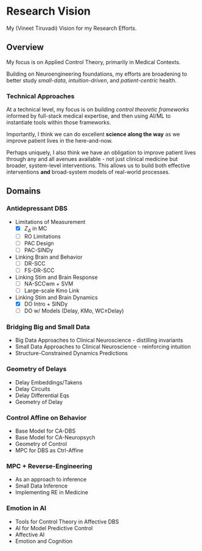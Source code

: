 # Research Vision
My (Vineet Tiruvadi) Vision for my Research Efforts.

## Overview
My focus is on Applied Control Theory, primarily in Medical Contexts.

Building on Neuroengineering foundations, my efforts are broadening to better study *small-data*, *intuition-driven*, and *patient-centric* health.

### Technical Approaches
At a technical level, my focus is on building _control theoretic frameworks_ informed by full-stack medical expertise, and then using AI/ML to instantiate tools within those frameworks.

Importantly, I think we can do excellent **science along the way** as we improve patient lives in the here-and-now.

Perhaps uniquely, I also think we have an obligation to improve patient lives through any and all avenues available - not just clinical medicine but broader, system-level interventions.
This allows us to build both effective interventions **and** broad-system models of real-world processes.


## Domains

### Antidepressant DBS
* Limitations of Measurement
  - [X] $Z_\Delta$ in MC
  - [ ] RO Limitations
  - [ ] PAC Design
  - [ ] PAC-SINDy
* Linking Brain and Behavior
  - [ ] DR-SCC
  - [ ] FS-DR-SCC
* Linking Stim and Brain Response
  - [ ] NA-SCCwm + SVM
  - [ ] Large-scale Kmo Link
* Linking Stim and Brain Dynamics
  - [X] DO Intro + SINDy
  - [ ] DO w/ Models (Delay, KMo, WC$\pm$Delay)

### Bridging Big and Small Data
* Big Data Approaches to Clinical Neuroscience - distilling invariants
* Small Data Approaches to Clinical Neuroscience - reinforcing intuition
* Structure-Constrained Dynamics Predictions

### Geometry of Delays
* Delay Embeddings/Takens
* Delay Circuits
* Delay Differential Eqs
* Geometry of Delay

### Control Affine on Behavior
* Base Model for CA-DBS
* Base Model for CA-Neuropsych
* Geometry of Control
* MPC for DBS as Ctrl-Affine

### MPC + Reverse-Engineering
* As an approach to inference
* Small Data Inference
* Implementing RE in Medicine

### Emotion in AI
* Tools for Control Theory in Affective DBS
* AI for Model Predictive Control
* Affective AI
* Emotion and Cognition
